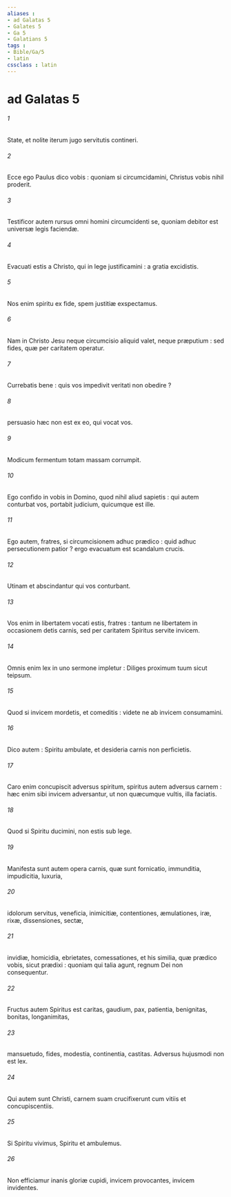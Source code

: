 ```yaml
---
aliases : 
- ad Galatas 5
- Galates 5
- Ga 5
- Galatians 5
tags : 
- Bible/Ga/5
- latin
cssclass : latin
---
```


# ad Galatas 5

###### 1
State, et nolite iterum jugo servitutis contineri.
###### 2
Ecce ego Paulus dico vobis : quoniam si circumcidamini, Christus vobis nihil proderit.
###### 3
Testificor autem rursus omni homini circumcidenti se, quoniam debitor est universæ legis faciendæ.
###### 4
Evacuati estis a Christo, qui in lege justificamini : a gratia excidistis.
###### 5
Nos enim spiritu ex fide, spem justitiæ exspectamus.
###### 6
Nam in Christo Jesu neque circumcisio aliquid valet, neque præputium : sed fides, quæ per caritatem operatur.
###### 7
Currebatis bene : quis vos impedivit veritati non obedire ?
###### 8
persuasio hæc non est ex eo, qui vocat vos.
###### 9
Modicum fermentum totam massam corrumpit.
###### 10
Ego confido in vobis in Domino, quod nihil aliud sapietis : qui autem conturbat vos, portabit judicium, quicumque est ille.
###### 11
Ego autem, fratres, si circumcisionem adhuc prædico : quid adhuc persecutionem patior ? ergo evacuatum est scandalum crucis.
###### 12
Utinam et abscindantur qui vos conturbant.
###### 13
Vos enim in libertatem vocati estis, fratres : tantum ne libertatem in occasionem detis carnis, sed per caritatem Spiritus servite invicem.
###### 14
Omnis enim lex in uno sermone impletur : Diliges proximum tuum sicut teipsum.
###### 15
Quod si invicem mordetis, et comeditis : videte ne ab invicem consumamini.
###### 16
Dico autem : Spiritu ambulate, et desideria carnis non perficietis.
###### 17
Caro enim concupiscit adversus spiritum, spiritus autem adversus carnem : hæc enim sibi invicem adversantur, ut non quæcumque vultis, illa faciatis.
###### 18
Quod si Spiritu ducimini, non estis sub lege.
###### 19
Manifesta sunt autem opera carnis, quæ sunt fornicatio, immunditia, impudicitia, luxuria,
###### 20
idolorum servitus, veneficia, inimicitiæ, contentiones, æmulationes, iræ, rixæ, dissensiones, sectæ,
###### 21
invidiæ, homicidia, ebrietates, comessationes, et his similia, quæ prædico vobis, sicut prædixi : quoniam qui talia agunt, regnum Dei non consequentur.
###### 22
Fructus autem Spiritus est caritas, gaudium, pax, patientia, benignitas, bonitas, longanimitas,
###### 23
mansuetudo, fides, modestia, continentia, castitas. Adversus hujusmodi non est lex.
###### 24
Qui autem sunt Christi, carnem suam crucifixerunt cum vitiis et concupiscentiis.
###### 25
Si Spiritu vivimus, Spiritu et ambulemus.
###### 26
Non efficiamur inanis gloriæ cupidi, invicem provocantes, invicem invidentes.
